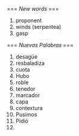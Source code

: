 === *New words* ===

1. proponent
2. winds (serpentea)
3. gasp

=== *Nuevas Palabras* ===

1. desagüe
2. resbaladiza
3. cuota
4. Hubo
5. roble
6. tenedor
7. marcador
8. capa
9. contextura
10. Pusimos
11. Pidió
12. 
